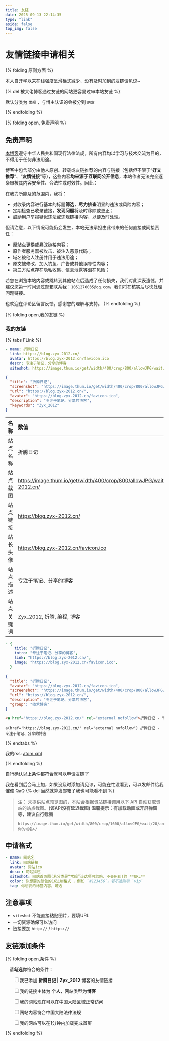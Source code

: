```yaml
---
title: 友链
date: 2025-09-13 22:14:35
type: "link"
aside: false
top_img: false
---
```


# 友情链接申请相关

{% folding 原则方面 %}

本人自开学以来在线强度呈滑梯式减少，没有及时加到的友链请见谅~

{% del 被大佬博客通过友链的网站更容易过审本站友链 %}

默认分类为 ``常规`` ，与博主认识的会被分到 ``朋友``

{% endfolding %}

{% folding open, 免责声明 %}

## 免责声明

[本博客](https://blog.zyx-2012.cn)遵守中华人民共和国现行法律法规，所有内容均以学习与技术交流为目的，不得用于任何非法用途。

博客中包含部分由他人原创、转载或友链推荐的内容与链接（包括但不限于“**好文推荐**”、“**友情链接**”等），这些内容**均来源于互联网公开信息**，本站作者无法完全逐条审核其内容安全性、合法性或时效性。因此：

在我力所能及的范围内，我将：

- 对收录内容进行基本的标题**筛选**，**尽力排查**明显的违法或风险内容；
- 定期检查已收录链接，**发现问题**将及时移除或更正；
- 鼓励用户举报疑似违法或违规链接内容，以便及时处理。

但请注意，以下情况可能仍会发生，本站无法承担由此带来的任何直接或间接责任：

- 原站点更换或篡改链接内容；
- 原作者服务器被攻击、被注入恶意代码；
- 域名被他人注册并用于违法用途；
- 原文被修改，加入钓鱼、广告或其他误导性内容；
- 第三方站点存在隐私收集、信息泄露等潜在风险；

若您在浏览本站内容或跳转到其他站点后造成了任何损失，我们对此深表遗憾，并建议您第一时间通过邮箱联系我：``1051270035@qq.com``，我们将在核实后尽快处理问题链接。

也欢迎在评论区留言反馈，感谢您的理解与支持。
{% endfolding %}

{% folding open,我的友链 %}

### 我的友链

{% tabs FLink %}

<!-- tab Butterfly -->

```yml
- name: 折腾日记
  link: https://blog.zyx-2012.cn/
  avatar: https://blog.zyx-2012.cn/favicon.ico
  descr: 专注于笔记、分享的博客
  siteshot: https://image.thum.io/get/width/400/crop/800/allowJPG/wait/20/anheyu.com/https://blog.zyx-2012.cn/
```

<!-- endtab -->

<!-- tab ☀️Volantis -->

```json
{
  "title": "折腾日记",
  "screenshot": "https://image.thum.io/get/width/400/crop/800/allowJPG/wait/20/anheyu.com/https://blog.zyx-2012.cn/",
  "url": "https://blog.zyx-2012.cn/",
  "avatar": "https://blog.zyx-2012.cn/favicon.ico",
  "description": "专注于笔记、分享的博客",
  "keywords": "Zyx_2012"
}
```

<!-- endtab -->

<!-- tab 🌴General -->

| 名称       | 数值                                                                      |
| :--------- | :------------------------------------------------------------------------ |
| 站点名称   | 折腾日记                                                                 |
| 站点截图   | https://image.thum.io/get/width/400/crop/800/allowJPG/wait/20/anheyu.com/https://blog.zyx-2012.cn/ |
| 站点链接   | https://blog.zyx-2012.cn/                                                 |
| 站长头像   | https://blog.zyx-2012.cn/favicon.ico                                      |
| 站点描述   | 专注于笔记、分享的博客                                                   |
| 站点关键词 | Zyx_2012, 折腾, 编程, 博客                                               |

<!-- endtab -->

<!-- tab ☁️Fluid -->

```yml
- {
    title: "折腾日记",
    intro: "专注于笔记、分享的博客",
    link: "https://blog.zyx-2012.cn/",
    image: "https://blog.zyx-2012.cn/favicon.ico",
  }
```
<!-- endtab --> 

<!-- tab ☀️Volantis -->

```json
{
  "title": "折腾日记",
  "avatar": "https://blog.zyx-2012.cn/favicon.ico",
  "screenshot": "https://image.thum.io/get/width/400/crop/800/allowJPG/wait/20/anheyu.com/https://blog.zyx-2012.cn/",
  "url": "https://blog.zyx-2012.cn/",
  "description": "专注于笔记、分享的博客",
  "group": "技术博客"
}
```

<!-- endtab --> 

<!-- tab Html -->

```html
<a href="https://blog.zyx-2012.cn/" rel="external nofollow">折腾日记 - 专注于笔记、分享的博客</a>
```

<!-- endtab --> 

<!-- tab Jade -->

```pug
a(href='https://blog.zyx-2012.cn/' rel="external nofollow") 折腾日记 - 专注于笔记、分享的博客
```

<!-- endtab -->

{% endtabs %}

我的rss: [atom.xml](https://blog.zyx-2012.cn/atom.xml)

{% endfolding %}

自行确认以上条件都符合就可以申请友链了

我在看到后会马上加，如果没及时添加请见谅，可能在忙没看到，可以发邮件给我催催 QaQ {% del 当然就算发邮箱了我也可能看不到 %}

> 注：
> 未提供站点预览图的，本站会根据贵站链接调用以下 API 自动获取贵站的站点截图。**(该API没有延迟截图)**
> **温馨提示：有加载动画或开屏弹窗等，建议自行截图**
> 
> ```url
> https://image.thum.io/get/width/800/crop/1600/allowJPG/wait/20/anheyu.com/https://<你的域名>/
> ```

## 申请格式

```yml
- name: 网站名
  link: 网站链接
  avatar: 网站ico
  descr: 网站描述
  siteshot: 网站首页图(若分类是“常规”该选项可忽略，不会用到)的 **URL**
  color: 你想要的颜色的16进制格式 ，例如 `#123456`，若不选则填 `vip`
  tag: 你想要的标签内容，可选
```

## 注意事项

- ``siteshot`` 不能直接粘贴图片，要填URL
- 一切资源确保可以访问
- 链接要加 ``http://`` / ``https://``

## 友链添加条件

{% folding open,条件 %}

<p  style="padding: 0px 0px 0px 0.8rem;">
请<strong>勾选</strong>你符合的条件：
</p>

<div id="friendlink_checkboxs" style="padding: 0px 0px 0px 1.6rem;">
  <p>
    <label class="checkbox"><input type="checkbox" id="checkbox1" onclick="checkForm()">我已添加 <b>折腾日记 | Zyx_2012</b> 博客的友情链接</label>
  </p>
  <p>
    <label class="checkbox"><input type="checkbox" id="checkbox2" onclick="checkForm()">我的链接主体为 <b>个人</b>，网站类型为<b>博客</b></label>
  </p>
  <p>
    <label class="checkbox"><input type="checkbox" id="checkbox3" onclick="checkForm()">我的网站现在可以在中国大陆区域正常访问</label>
  </p>
  <p>
    <label class="checkbox"><input type="checkbox" id="checkbox4" onclick="checkForm()">网站内容符合中国大陆法律法规</label>
  </p>
  <p>
    <label class="checkbox"><input type="checkbox" id="checkbox5" onclick="checkForm()">我的网站可以在1分钟内加载完成首屏</label>
  </p>
</div>

<script>
    var twikooSubmit = document.getElementsByClassName("tk-submit")[0];
    if(twikooSubmit) {
      twikooSubmit.style.opacity = "0";
    }
    function checkForm() {
        var checkbox1 = document.getElementById("checkbox1");
        var checkbox2 = document.getElementById("checkbox2");
        var checkbox3 = document.getElementById("checkbox3");
        var checkbox4 = document.getElementById("checkbox4");
        var checkbox5 = document.getElementById("checkbox5");
        var twikooSubmit = document.getElementsByClassName("tk-submit")[0];
        if (checkbox1.checked && checkbox2.checked && checkbox3.checked && checkbox4.checked && checkbox5.checked) {
            twikooSubmit.style.opacity = "1";
            twikooSubmit.style.height = "auto";
            twikooSubmit.style.overflow = "auto";
            var input = document.getElementsByClassName('el-textarea__inner')[0];
            let evt = document.createEvent('HTMLEvents');
            evt.initEvent('input', true, true);
            input.value = '```yml\n- name: 网站名\n  link: 网站链接\n  avatar: 网站ico\n  descr: 网站描述\n  siteshot: 网站首页图(若分类是“常规”该选项可忽略，不会用到)的 **URL**\n  color: 你想要的颜色的16进制格式 ，例如 `#123456`，若不选则填 `vip`\n  tag: 你想要的标签内容，可选\n```';
            input.dispatchEvent(evt);
            input.focus();
            input.setSelectionRange(-1, -1);
        } else {
            twikooSubmit.style.opacity = "0";
            twikooSubmit.style.height = "0";
            twikooSubmit.style.overflow = "hidden";
        }
    }
</script>

<style>
.tk-comments > .tk-submit {
  opacity: 0;
  height: 0;
  transition: opacity 0.5s, height 0.5s;
  overflow: hidden;
}
</style>

{% endfolding %}